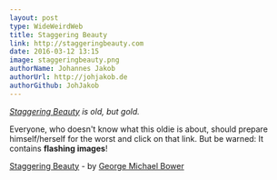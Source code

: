 ```yaml
---
layout: post
type: WideWeirdWeb
title: Staggering Beauty
link: http://staggeringbeauty.com
date: 2016-03-12 13:15
image: staggeringbeauty.png
authorName: Johannes Jakob
authorUrl: http://johjakob.de
authorGithub: JohJakob
---
```


_[Staggering Beauty](http://staggeringbeauty.com) is old, but gold._

Everyone, who doesn't know what this oldie is about, should prepare himself/herself for the worst and click on that link. But be warned: It contains **flashing images**!

[Staggering Beauty](http://staggeringbeauty.com) - by [George Michael Bower](http://aaf.nyc)

